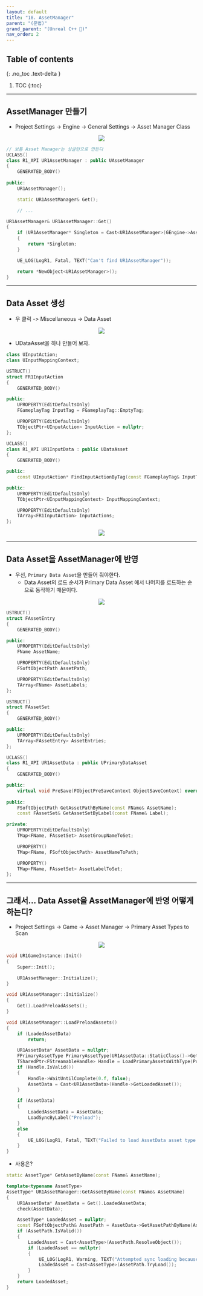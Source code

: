 ```yaml
---
layout: default
title: "18. AssetManager"
parent: "(문법)"
grand_parent: "(Unreal C++ 🚀)"
nav_order: 2
---
```


## Table of contents
{: .no_toc .text-delta }

1. TOC
{:toc}

---

## AssetManager 만들기

* Project Settings -> Engine -> General Settings -> Asset Manager Class

<p align="center">
  <img src="https://taehyungs-programming-blog.github.io/blog/assets/images/unreal/grammer/ucpp0-18-1.png"/>
</p>

```cpp
// 보통 Asset Manager는 싱글턴으로 만든다
UCLASS()
class R1_API UR1AssetManager : public UAssetManager
{
	GENERATED_BODY()
	
public:
	UR1AssetManager();

	static UR1AssetManager& Get();

    // ...
```

```cpp
UR1AssetManager& UR1AssetManager::Get()
{
	if (UR1AssetManager* Singleton = Cast<UR1AssetManager>(GEngine->AssetManager))
	{
		return *Singleton;
	}

	UE_LOG(LogR1, Fatal, TEXT("Can't find UR1AssetManager"));

	return *NewObject<UR1AssetManager>();
}
```

---

## Data Asset 생성

* 우 클릭 -> Miscellaneous -> Data Asset

<p align="center">
  <img src="https://taehyungs-programming-blog.github.io/blog/assets/images/unreal/grammer/ucpp0-18-2.png"/>
</p>

* UDataAsset을 하나 만들어 보자.

```cpp
class UInputAction;
class UInputMappingContext;

USTRUCT()
struct FR1InputAction
{
	GENERATED_BODY()

public:
	UPROPERTY(EditDefaultsOnly)
	FGameplayTag InputTag = FGameplayTag::EmptyTag;

	UPROPERTY(EditDefaultsOnly)
	TObjectPtr<UInputAction> InputAction = nullptr;
};

UCLASS()
class R1_API UR1InputData : public UDataAsset
{
	GENERATED_BODY()

public:
	const UInputAction* FindInputActionByTag(const FGameplayTag& InputTag) const;

public:
	UPROPERTY(EditDefaultsOnly)
	TObjectPtr<UInputMappingContext> InputMappingContext;

	UPROPERTY(EditDefaultsOnly)
	TArray<FR1InputAction> InputActions;
};
```

<p align="center">
  <img src="https://taehyungs-programming-blog.github.io/blog/assets/images/unreal/grammer/ucpp0-18-3.png"/>
</p>

---

## Data Asset을 AssetManager에 반영

* 우선, `Primary Data Asset`을 만들어 줘야한다.
    * Data Asset의 로드 순서가 Primary Data Asset 에서 나머지를 로드하는 순으로 동작하기 때문이다.

<p align="center">
  <img src="https://taehyungs-programming-blog.github.io/blog/assets/images/unreal/grammer/ucpp0-18-4.png"/>
</p>

```cpp
USTRUCT()
struct FAssetEntry
{
	GENERATED_BODY()

public:
	UPROPERTY(EditDefaultsOnly)
	FName AssetName;

	UPROPERTY(EditDefaultsOnly)
	FSoftObjectPath AssetPath;

	UPROPERTY(EditDefaultsOnly)
	TArray<FName> AssetLabels;
};

USTRUCT()
struct FAssetSet
{
	GENERATED_BODY()

public:
	UPROPERTY(EditDefaultsOnly)
	TArray<FAssetEntry> AssetEntries;
};

UCLASS()
class R1_API UR1AssetData : public UPrimaryDataAsset
{
	GENERATED_BODY()

public:
	virtual void PreSave(FObjectPreSaveContext ObjectSaveContext) override;
	
public:
	FSoftObjectPath GetAssetPathByName(const FName& AssetName);
	const FAssetSet& GetAssetSetByLabel(const FName& Label);

private:
	UPROPERTY(EditDefaultsOnly)
	TMap<FName, FAssetSet> AssetGroupNameToSet;

	UPROPERTY()
	TMap<FName, FSoftObjectPath> AssetNameToPath;

	UPROPERTY()
	TMap<FName, FAssetSet> AssetLabelToSet;
};

```

---

## 그래서... Data Asset을 AssetManager에 반영 어떻게 하는디?

* Project Settings -> Game -> Asset Manager -> Primary Asset Types to Scan

<p align="center">
  <img src="https://taehyungs-programming-blog.github.io/blog/assets/images/unreal/grammer/ucpp0-18-5.png"/>
</p>

```cpp
void UR1GameInstance::Init()
{
	Super::Init();

	UR1AssetManager::Initialize();
}
```

```cpp
void UR1AssetManager::Initialize()
{
	Get().LoadPreloadAssets();
}
```

```cpp
void UR1AssetManager::LoadPreloadAssets()
{
	if (LoadedAssetData)
		return;

	UR1AssetData* AssetData = nullptr;
	FPrimaryAssetType PrimaryAssetType(UR1AssetData::StaticClass()->GetFName());
	TSharedPtr<FStreamableHandle> Handle = LoadPrimaryAssetsWithType(PrimaryAssetType);
	if (Handle.IsValid())
	{
		Handle->WaitUntilComplete(0.f, false);
		AssetData = Cast<UR1AssetData>(Handle->GetLoadedAsset());
	}

	if (AssetData)
	{
		LoadedAssetData = AssetData;
		LoadSyncByLabel("Preload");
	}
	else
	{
		UE_LOG(LogR1, Fatal, TEXT("Failed to load AssetData asset type [%s]."), *PrimaryAssetType.ToString());
	}
}
```

* 사용은?

```cpp
static AssetType* GetAssetByName(const FName& AssetName);
```

```cpp
template<typename AssetType>
AssetType* UR1AssetManager::GetAssetByName(const FName& AssetName)
{
	UR1AssetData* AssetData = Get().LoadedAssetData;
	check(AssetData);

	AssetType* LoadedAsset = nullptr;
	const FSoftObjectPath& AssetPath = AssetData->GetAssetPathByName(AssetName);
	if (AssetPath.IsValid())
	{
		LoadedAsset = Cast<AssetType>(AssetPath.ResolveObject());
		if (LoadedAsset == nullptr)
		{
			UE_LOG(LogR1, Warning, TEXT("Attempted sync loading because asset hadn't loaded yet [%s]."), *AssetPath.ToString());
			LoadedAsset = Cast<AssetType>(AssetPath.TryLoad());
		}
	}
	return LoadedAsset;
}
```
